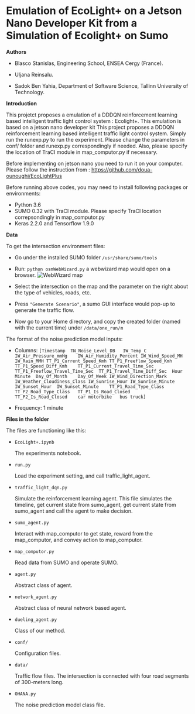 # Emulation of EcoLight+ on a Jetson Nano Developer Kit from a Simulation of Ecolight+ on Sumo

**Authors**

- Blasco Stanislas, Engineering School, ENSEA Cergy (France).

- Uljana Reinsalu.

- Sadok Ben Yahia, Department of Software Science, Tallinn University of Technology.


**Introduction**

This projetct proposes a emulation of a DDDQN reinforcement learning based intelligent traffic light control system : Ecolight+. This emulation is based on a jetson nano developer kit
This project proposes a DDDQN reinforcement learning based intelligent traffic light control system. Simply run the runexp.py to run the experiment. Please change the parameters in conf/ folder and runexp.py correspondingly if needed. Also, please specify the location of TraCI module in map_computor.py if necessary.

Before implementing on jetson nano you need to run it on your computer. Please follow the instruction from : https://github.com/doua-ounoughi/EcoLightPlus

Before running above codes, you may need to install following packages or environments:

- Python 3.6
- SUMO 0.32 with TraCI module. Please specify TraCI location correpsondingly in map_computor.py
- Keras 2.2.0 and Tensorflow 1.9.0


**Data**

To get the intersection environment files:

- Go under the installed SUMO folder `/usr/share/sumo/tools`
- Run: `python osmWebWizard.py` a webwizard map would open on a browser.
![WebWizard map](webwizard.png)
- Select the intersection on the map and the parameter on the right about the type of vehicles, roads, etc.


- Press `"Generate Scenario"`, a sumo GUI interface would pop-up to generate the traffic flow.
- Now go to your Home directory, and copy the created folder (named with the current time) under `/data/one_run/m`

The format of the noise prediction model inputs:

- Columns: `[Timestamp	TN_Noise_Level_DB	IW_Temp_C	IW_Air_Pressure_mmHg	IW_Air_Humidity_Percent	IW_Wind_Speed_MH	IW_Rain_MMH	TT_P1_Current_Speed_Kmh	TT_P1_Freeflow_Speed_Kmh	TT_P1_Speed_Diff_Kmh	TT_P1_Current_Travel_Time_Sec	TT_P1_Freeflow_Travel_Time_Sec	TT_P1_Travel_Time_Diff_Sec	Hour	Minute	Day_Of_Month	Day_Of_Week	IW_Wind_Direction_Mark	IW_Weather_Cloudiness_Class	IW_Sunrise_Hour	IW_Sunrise_Minute	IW_Sunset_Hour	IW_Sunset_Minute	TT_P1_Road_Type_Class	TT_P2_Road_Type_Class	TT_P1_Is_Road_Closed	TT_P2_Is_Road_Closed	car	motorbike	bus	truck]`

- Frequency: 1 minute


**Files in the folder**

The files are functioning like this:

- `EcoLight+.ipynb`

  The experiments notebook.

- `run.py`

  Load the experiment setting, and call traffic_light_agent.

- `traffic_light_dqn.py`

  Simulate the reinforcement learning agent. This file simulates the timeline, get current state from sumo_agent, get current state from sumo_agent and call the agent to make decision.

- `sumo_agent.py`

  Interact with map_computor to get state, reward from the map_computor, and convey action to map_computor.

- `map_computor.py`

  Read data from SUMO and operate SUMO.

- `agent.py`

  Abstract class of agent.

- `network_agent.py`

  Abstract class of neural network based agent.

- `dueling_agent.py`

  Class of our method.

- `conf/`

  Configuration files.

- `data/`

  Traffic flow files. The intersection is connected with four road segments of 300-meters long.

- `OHANA.py`

  The noise prediction model class file.







